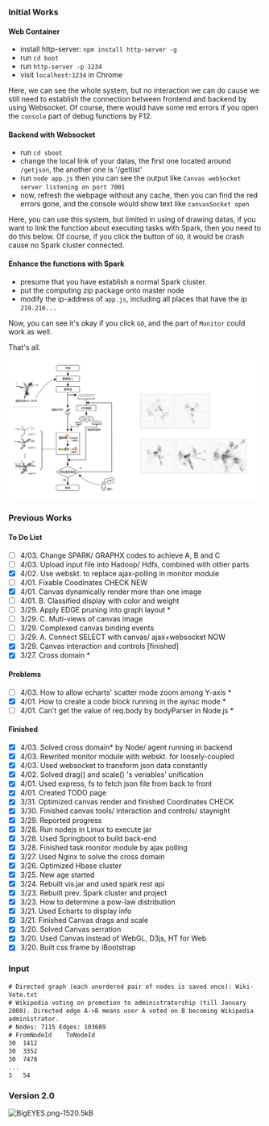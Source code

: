 ### Initial Works

#### Web Container

- install http-server: `npm install http-server -g`
- run `cd boot`
- run `http-server -p 1234`
- visit `localhost:1234` in Chrome

Here, we can see the whole system, but no interaction we can do cause we still need to establish the connection between frontend and backend by using Websocket. Of course, there would have some red errors if you open the `console` part of debug functions by F12.


#### Backend with Websocket

- run `cd sboot`
- change the local link of your datas, the first one located around `/getjson`, the another one is '/getlist'
- run `node app.js` then you can see the output like `Canvas webSocket server listening on port 7001`
- now, refresh the webpage without any cache, then you can find the red errors gone, and the console would show text like `canvasSocket open` 

Here, you can use this system, but limited in using of drawing datas, if you want to link the function about executing tasks with Spark, then you need to do this below.
Of course, if you click the button of `GO`, it would be crash cause no Spark cluster connected.

#### Enhance the functions with Spark

- presume that you have establish a normal Spark cluster.
- put the computing zip package onto master node
- modify the ip-address of `app.js`, including all places that have the ip `219.216...`

Now, you can see it's okay if you click `GO`, and the part of `Monitor` could work as well.  

That's all.


![BigEYES.png-1520.5kB](https://github.com/TianZonglin/BigEYES/blob/master/nav.jpg?raw=true)







### Previous Works


#### To Do List

- [ ] 4/03. Change SPARK/ GRAPHX codes to achieve A, B and C 
- [ ] 4/03. Upload input file into Hadoop/ Hdfs, combined with other parts 
- [x] 4/02. Use webskt. to replace ajax-polling in monitor module 
- [ ] 4/01. Fixable Coodinates CHECK NEW 
- [x] 4/01. Canvas dynamically render more than one image 
- [ ] 4/01. B. Classified display with color and weight 
- [ ] 3/29. Apply EDGE pruning into graph layout	* 
- [ ] 3/29. C. Muti-views of canvas image 
- [ ] 3/29. Complexed canvas binding events 
- [ ] 3/29. A. Connect SELECT with canvas/ ajax+websocket NOW
- [x] 3/29. Canvas interaction and controls [finished] 
- [x] 3/27. Cross domain	* 

#### Problems

- [ ] 4/03. How to allow echarts' scatter mode zoom among Y-axis * 
- [x] 4/01. How to create a code block running in the aynsc mode * 
- [ ] 4/01. Can't get the value of req.body by bodyParser in Node.js * 

#### Finished

- [x] 4/03. Solved cross domain* by Node/ agent running in backend 
- [x] 4/03. Rewrited monitor module with webskt. for loosely-coupled 
- [x] 4/03. Used websocket to transform json data constantly	
- [x] 4/02. Solved drag() and scale() 's veriables' unification	
- [x] 4/01. Used express, fs to fetch json file from back to front	
- [x] 4/01. Created TODO page 
- [x] 3/31. Optimized canvas render and finished Coordinates CHECK
- [x] 3/30. Finished canvas tools/ interaction and controls/ staynight 
- [x] 3/29. Reported progress 
- [x] 3/28. Run nodejs in Linux to execute jar 
- [x] 3/28. Used Springboot to build back-end 
- [x] 3/28. Finished task monitor module by ajax polling 
- [x] 3/27. Used Nginx to solve the cross domain 
- [x] 3/26. Optimized Hbase cluster 
- [x] 3/25. New age started 
- [x] 3/24. Rebuilt vis.jar and used spark rest api 
- [x] 3/23. Rebuilt prev. Spark cluster and project 
- [x] 3/23. How to determine a pow-law distribution 
- [x] 3/21. Used Echarts to display info 
- [x] 3/21. Finished Canvas drags and scale 
- [x] 3/20. Solved Canvas serration 
- [x] 3/20. Used Canvas instead of WebGL, D3js, HT for Web 
- [x] 3/20. Built css frame by iBootstrap 

#### 
  
### Input
```$xslt
# Directed graph (each unordered pair of nodes is saved once): Wiki-Vote.txt 
# Wikipedia voting on promotion to administratorship (till January 2008). Directed edge A->B means user A voted on B becoming Wikipedia administrator.
# Nodes: 7115 Edges: 103689
# FromNodeId	ToNodeId
30	1412
30	3352
30	7478
...
3	54
```

### Version 2.0

![BigEYES.png-1520.5kB][1]




  [1]: http://static.zybuluo.com/EVA001/ng5rcrpb5f76qpnd0e1z0flu/BigEYES.png
